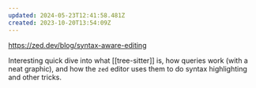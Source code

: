 ```yaml
---
updated: 2024-05-23T12:41:58.481Z
created: 2023-10-20T13:54:09Z
---
```

https://zed.dev/blog/syntax-aware-editing

Interesting quick dive into what [[tree-sitter]] is, how queries work (with a neat graphic), and how the `zed` editor uses them to do syntax highlighting and other tricks.